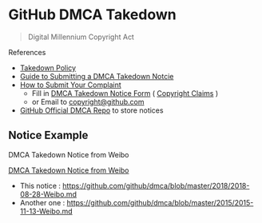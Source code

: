 # GitHub DMCA Takedown

> Digital Millennium Copyright Act

References

- [Takedown Policy](https://help.github.com/articles/dmca-takedown-policy/)
- [Guide to Submitting a DMCA Takedown Notcie](https://help.github.com/articles/guide-to-submitting-a-dmca-takedown-notice/)
- [How to Submit Your Complaint](https://help.github.com/articles/guide-to-submitting-a-dmca-takedown-notice/#how-to-submit-your-complaint)
    - Fill in [DMCA Takedown Notice Form](https://github.com/contact/dmca-notice) ( [Copyright Claims](https://github.com/contact/dmca) )
    - or Email to [copyright@github.com](mailto:copyright@github.com)
- [GitHub Official DMCA Repo](https://github.com/github/dmca) to store notices

## Notice Example

DMCA Takedown Notice from Weibo

[DMCA Takedown Notice from Weibo](takedown-notice.md ':include :type=code markdown')

- This notice : https://github.com/github/dmca/blob/master/2018/2018-08-28-Weibo.md
- Another one : https://github.com/github/dmca/blob/master/2015/2015-11-13-Weibo.md
